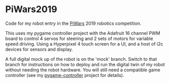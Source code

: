 # PiWars2019
Code for my robot entry in the [PiWars](https://piwars.org) 2019 robotics competition.

This uses my pygame controller project with the Adafruit 16 channel PWM board to control 4 servos for steering and 2 sets of motors for variable speed driving. Using a Hyperpixel 4 touch screen for a UI, and a host of i2c devices for sensors and display.

A full digital mock up of the robot is on the 'mock' branch. Switch to that branch for instructions on how to deploy and run the digital twin of my robot without needing the robot hardware. You will still need a compatible game controller (see my [pygame-controller](https://github.com/Footleg/pygame-controller) project for details).
